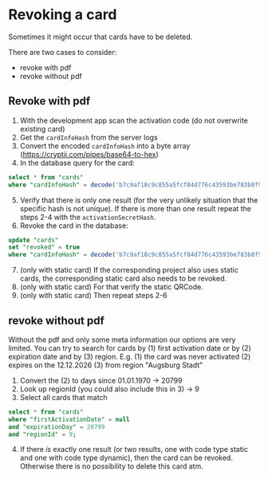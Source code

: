 # Revoking a card

Sometimes it might occur that cards have to be deleted. 

There are two cases to consider: 
- revoke with pdf
- revoke without pdf

## Revoke with pdf

1. With the development app scan the activation code (do not overwrite existing card)
2. Get the `cardInfoHash` from the server logs
3. Convert the encoded `cardInfoHash` into a byte array (https://cryptii.com/pipes/base64-to-hex)
4. In the database query for the card:
```sql
select * from "cards"
where "cardInfoHash" = decode('b7c9af18c9c855a5fcf84d776c43593be783b8f94286589e14849f97368b2fb0', 'hex');
```

5. Verify that there is only one result (for the very unlikely situation that the specific hash is not unique).
   If there is more than one result repeat the steps 2-4 with the `activationSecretHash`.
6. Revoke the card in the database:
```sql
update "cards"
set "revoked" = true
where "cardInfoHash" = decode('b7c9af18c9c855a5fcf84d776c43593be783b8f94286589e14849f97368b2fb0', 'hex')
```

7. (only with static card) If the corresponding project also uses static cards, the corresponding static card also needs to be revoked. 
8. (only with static card) For that verify the static QRCode.
9. (only with static card) Then repeat steps 2-6

## revoke without pdf

Without the pdf and only some meta information our options are very limited. 
You can try to search for cards by (1) first activation date or by (2) expiration date and by (3) region. 
E.g. 
(1) the card was never activated
(2) expires on the 12.12.2026
(3) from region "Augsburg Stadt"

1. Convert the (2) to days since 01.01.1970 -> 20799
2. Look up regionId (you could also include this in 3) -> 9
3. Select all cards that match
```sql
select * from "cards"
where "firstActivationDate" = null
and "expirationDay" = 20799
and "regionId" = 9;
```
4. If there *is* exactly one result (or two results, one with code type static and one with code type dynamic),
   then the card can be revoked. Otherwise there is no possibility to delete this card atm.